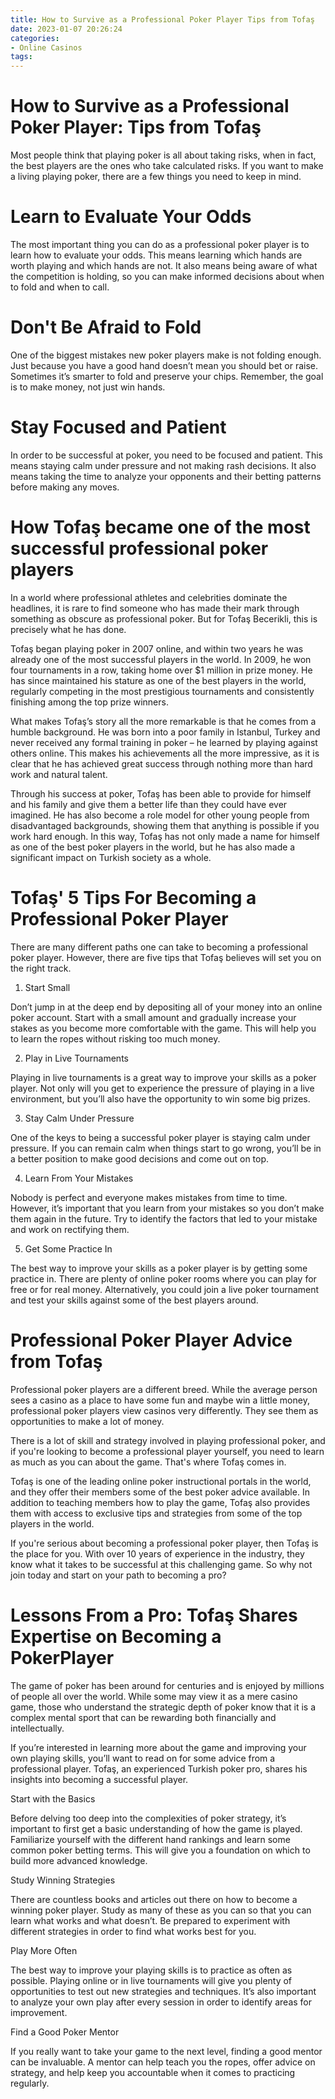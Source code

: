 ```yaml
---
title: How to Survive as a Professional Poker Player Tips from Tofaş
date: 2023-01-07 20:26:24
categories:
- Online Casinos
tags:
---
```



#  How to Survive as a Professional Poker Player: Tips from Tofaş

Most people think that playing poker is all about taking risks, when in fact, the best players are the ones who take calculated risks. If you want to make a living playing poker, there are a few things you need to keep in mind.

# Learn to Evaluate Your Odds

The most important thing you can do as a professional poker player is to learn how to evaluate your odds. This means learning which hands are worth playing and which hands are not. It also means being aware of what the competition is holding, so you can make informed decisions about when to fold and when to call.

# Don't Be Afraid to Fold

One of the biggest mistakes new poker players make is not folding enough. Just because you have a good hand doesn’t mean you should bet or raise. Sometimes it’s smarter to fold and preserve your chips. Remember, the goal is to make money, not just win hands.

# Stay Focused and Patient

In order to be successful at poker, you need to be focused and patient. This means staying calm under pressure and not making rash decisions. It also means taking the time to analyze your opponents and their betting patterns before making any moves.

#  How Tofaş became one of the most successful professional poker players

In a world where professional athletes and celebrities dominate the headlines, it is rare to find someone who has made their mark through something as obscure as professional poker. But for Tofaş Becerikli, this is precisely what he has done.

Tofaş began playing poker in 2007 online, and within two years he was already one of the most successful players in the world. In 2009, he won four tournaments in a row, taking home over $1 million in prize money. He has since maintained his stature as one of the best players in the world, regularly competing in the most prestigious tournaments and consistently finishing among the top prize winners.

What makes Tofaş’s story all the more remarkable is that he comes from a humble background. He was born into a poor family in Istanbul, Turkey and never received any formal training in poker – he learned by playing against others online. This makes his achievements all the more impressive, as it is clear that he has achieved great success through nothing more than hard work and natural talent.

Through his success at poker, Tofaş has been able to provide for himself and his family and give them a better life than they could have ever imagined. He has also become a role model for other young people from disadvantaged backgrounds, showing them that anything is possible if you work hard enough. In this way, Tofaş has not only made a name for himself as one of the best poker players in the world, but he has also made a significant impact on Turkish society as a whole.

#  Tofaş' 5 Tips For Becoming a Professional Poker Player 

There are many different paths one can take to becoming a professional poker player. However, there are five tips that Tofaş believes will set you on the right track.

1. Start Small

Don’t jump in at the deep end by depositing all of your money into an online poker account. Start with a small amount and gradually increase your stakes as you become more comfortable with the game. This will help you to learn the ropes without risking too much money.

2. Play in Live Tournaments

Playing in live tournaments is a great way to improve your skills as a poker player. Not only will you get to experience the pressure of playing in a live environment, but you’ll also have the opportunity to win some big prizes.

3. Stay Calm Under Pressure

One of the keys to being a successful poker player is staying calm under pressure. If you can remain calm when things start to go wrong, you’ll be in a better position to make good decisions and come out on top.

4. Learn From Your Mistakes

Nobody is perfect and everyone makes mistakes from time to time. However, it’s important that you learn from your mistakes so you don’t make them again in the future. Try to identify the factors that led to your mistake and work on rectifying them.

5. Get Some Practice In

The best way to improve your skills as a poker player is by getting some practice in. There are plenty of online poker rooms where you can play for free or for real money. Alternatively, you could join a live poker tournament and test your skills against some of the best players around.

#  Professional Poker Player Advice from Tofaş 
Professional poker players are a different breed. While the average person sees a casino as a place to have some fun and maybe win a little money, professional poker players view casinos very differently. They see them as opportunities to make a lot of money.

There is a lot of skill and strategy involved in playing professional poker, and if you're looking to become a professional player yourself, you need to learn as much as you can about the game. That's where Tofaş comes in.

Tofaş is one of the leading online poker instructional portals in the world, and they offer their members some of the best poker advice available. In addition to teaching members how to play the game, Tofaş also provides them with access to exclusive tips and strategies from some of the top players in the world.

If you're serious about becoming a professional poker player, then Tofaş is the place for you. With over 10 years of experience in the industry, they know what it takes to be successful at this challenging game. So why not join today and start on your path to becoming a pro?

#  Lessons From a Pro: Tofaş Shares Expertise on Becoming a PokerPlayer

The game of poker has been around for centuries and is enjoyed by millions of people all over the world. While some may view it as a mere casino game, those who understand the strategic depth of poker know that it is a complex mental sport that can be rewarding both financially and intellectually.

If you’re interested in learning more about the game and improving your own playing skills, you’ll want to read on for some advice from a professional player. Tofaş, an experienced Turkish poker pro, shares his insights into becoming a successful player.

Start with the Basics

Before delving too deep into the complexities of poker strategy, it’s important to first get a basic understanding of how the game is played. Familiarize yourself with the different hand rankings and learn some common poker betting terms. This will give you a foundation on which to build more advanced knowledge.

Study Winning Strategies

There are countless books and articles out there on how to become a winning poker player. Study as many of these as you can so that you can learn what works and what doesn’t. Be prepared to experiment with different strategies in order to find what works best for you.

Play More Often

The best way to improve your playing skills is to practice as often as possible. Playing online or in live tournaments will give you plenty of opportunities to test out new strategies and techniques. It’s also important to analyze your own play after every session in order to identify areas for improvement.

Find a Good Poker Mentor

If you really want to take your game to the next level, finding a good mentor can be invaluable. A mentor can help teach you the ropes, offer advice on strategy, and help keep you accountable when it comes to practicing regularly.